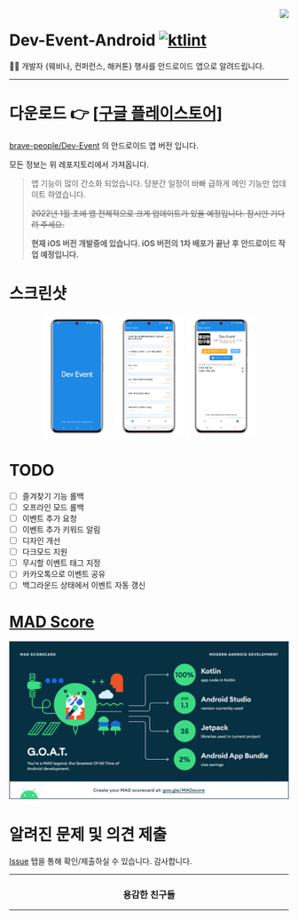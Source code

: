 <image src="https://raw.githubusercontent.com/brave-people/Dev-Event-Android/master/app/src/main/res/mipmap-xxhdpi/ic_launcher.png" align="right"/>

# Dev-Event-Android [![ktlint](https://img.shields.io/badge/code%20style-%E2%9D%A4-FF4081.svg)](https://ktlint.github.io/)

🎉🎈 개발자 {웨비나, 컨퍼런스, 해커톤} 행사를 안드로이드 앱으로 알려드립니다.

---

# 다운로드 👉 [[구글 플레이스토어]](https://play.google.com/store/apps/details?id=team.bravepeople.devevent)

[brave-people/Dev-Event](https://github.com/brave-people/Dev-Event) 의 안드로이드 앱 버전 입니다.

모든 정보는 위 레포지토리에서 가져옵니다.

> 앱 기능이 많이 간소화 되었습니다. 당분간 일정이 바빠 급하게 메인 기능만 업데이트 하였습니다.
> 
> ~~2022년 1월 초에 앱 전체적으로 크게 업데이트가 있을 예정입니다. 잠시만 기다려 주세요.~~
>
> **현재 iOS 버전 개발중에 있습니다. iOS 버전의 1차 배포가 끝난 후 안드로이드 작업 예정입니다.**

# 스크린샷

<p align="center">
  <img alt="splash" src="/images/splash.png?raw=true" width="25%"/>
  <img alt="main" src="/images/main.png?raw=true" width="25%" />
  <img alt="info" src="/images/info_v2.png?raw=true" width="25%" />
</p>

# TODO

- [ ] 즐겨찾기 기능 롤백
- [ ] 오프라인 모드 롤백
- [ ] 이벤트 추가 요청
- [ ] 이벤트 추가 키워드 알림
- [ ] 디자인 개선
- [ ] 다크모드 지원
- [ ] 무시할 이벤트 태그 지정
- [ ] 카카오톡으로 이벤트 공유
- [ ] 백그라운드 상태에서 이벤트 자동 갱신

# [MAD Score](https://madscorecard.withgoogle.com/scorecard/share/1492290925/)

![](/images/madscore/summary.png?raw=true)

# 알려진 문제 및 의견 제출

[Issue](https://github.com/brave-people/Dev-Event-Android/issues) 탭을 통해 확인/제출하실 수 있습니다. 감사합니다.

<div align=center>
    <hr/>
      <h3>용감한 친구들</h3>
    <hr/>
</div>
